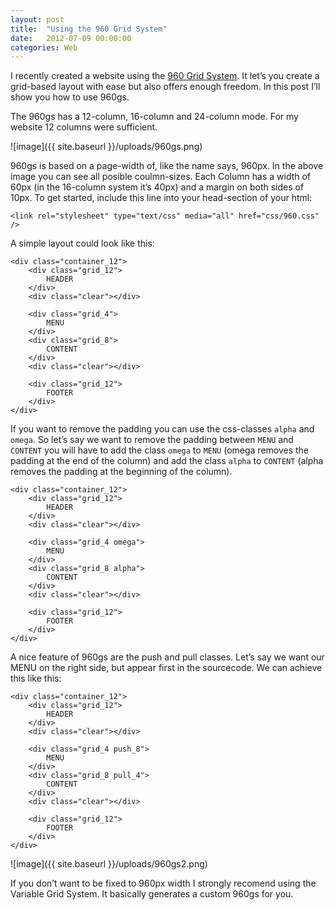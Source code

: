 ```yaml
---
layout: post
title:  "Using the 960 Grid System"
date:   2012-07-09 00:00:00
categories: Web
---
```

I recently created a website using the [960 Grid System](http://960.gs/). It let’s you create a grid-based layout with ease but also offers enough freedom. In this post I’ll show you how to use 960gs.

The 960gs has a 12-column, 16-column and 24-column mode. For my website 12 columns were sufficient.

![image]({{ site.baseurl }}/uploads/960gs.png)

960gs is based on a page-width of, like the name says, 960px. In the above image you can see all posible coulmn-sizes. Each Column has a width of 60px (in the 16-column system it’s 40px) and a margin on both sides of 10px.
To get started, include this line into your head-section of your html:

	<link rel="stylesheet" type="text/css" media="all" href="css/960.css" />

A simple layout could look like this:
	
	<div class="container_12">
	    <div class="grid_12">
	        HEADER
	    </div>
	    <div class="clear"></div>
	     
	    <div class="grid_4">
	        MENU
	    </div>
	    <div class="grid_8">
	        CONTENT
	    </div>
	    <div class="clear"></div>
	     
	    <div class="grid_12">
	        FOOTER
	    </div>
	</div>

If you want to remove the padding you can use the css-classes `alpha` and `omega`.
So let’s say we want to remove the padding between `MENU` and `CONTENT` you will have to add the class `omega` to `MENU` (omega removes the padding at the end of the column) and add the class `alpha` to `CONTENT` (alpha removes the padding at the beginning of the column).

	<div class="container_12">
	    <div class="grid_12">
	        HEADER
	    </div>
	    <div class="clear"></div>
	     
	    <div class="grid_4 omega">
	        MENU
	    </div>
	    <div class="grid_8 alpha">
	        CONTENT
	    </div>
	    <div class="clear"></div>
	     
	    <div class="grid_12">
	        FOOTER
	    </div>
	</div>

A nice feature of 960gs are the push and pull classes. Let’s say we want our MENU on the right side, but appear first in the sourcecode. We can achieve this like this:

	<div class="container_12">
	    <div class="grid_12">
	        HEADER
	    </div>
	    <div class="clear"></div>
	     
	    <div class="grid_4 push_8">
	        MENU
	    </div>
	    <div class="grid_8 pull_4">
	        CONTENT
	    </div>
	    <div class="clear"></div>
	     
	    <div class="grid_12">
	        FOOTER
	    </div>
	</div>

![image]({{ site.baseurl }}/uploads/960gs2.png)

If you don’t want to be fixed to 960px width I strongly recomend using the Variable Grid System. It basically generates a custom 960gs for you.